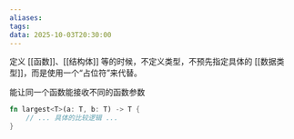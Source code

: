 ```yaml
---
aliases:
tags:
data: 2025-10-03T20:30:00
---
```

定义 [[函数]]、[[结构体]] 等的时候，不定义类型，不预先指定具体的 [[数据类型]]，而是使用一个“占位符”来代替。

能让同一个函数能接收不同的函数参数

```rust
fn largest<T>(a: T, b: T) -> T {
    // ... 具体的比较逻辑 ...
}
```



